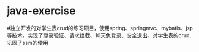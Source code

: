 # java-exercise
#独立开发的对学生表crud的练习项目，使用spring、springmvc、mybatis、jsp等技术。实现了登录验证、请求拦截、10天免登录、安全退出、对学生表的crud.巩固了ssm的使用

